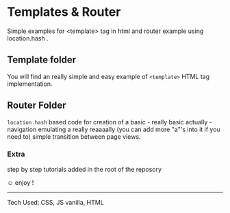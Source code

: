 # Templates & Router

Simple examples for &lt;template> tag in html and router example using location.hash .

## Template folder
You will find an really simple and easy example of `<template>` HTML tag implementation.

## Router Folder
`location.hash` based code for creation of a basic - really basic actually - navigation emulating 
a really reaaaally (you can add more "a"'s into it if you need to) simple transition between page views.

### Extra
step by step tutorials added in the root of the reposory



☺️ enjoy !


------------------------
Tech Used: CSS, JS vanilla, HTML
